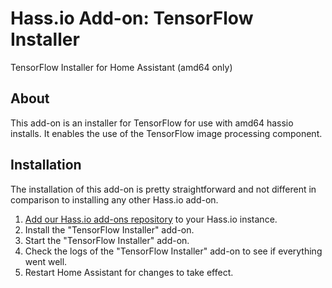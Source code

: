 # Hass.io Add-on: TensorFlow Installer

TensorFlow Installer for Home Assistant (amd64 only)

## About

This add-on is an installer for TensorFlow for use with amd64 hassio installs.  It enables the use of the TensorFlow image processing component.

## Installation

The installation of this add-on is pretty straightforward and not different in
comparison to installing any other Hass.io add-on.

1. [Add our Hass.io add-ons repository](https://github.com/hunterjm/hassio-addons) to your Hass.io instance.
2. Install the "TensorFlow Installer" add-on.
3. Start the "TensorFlow Installer" add-on.
4. Check the logs of the "TensorFlow Installer" add-on to see if everything went well.
5. Restart Home Assistant for changes to take effect.
